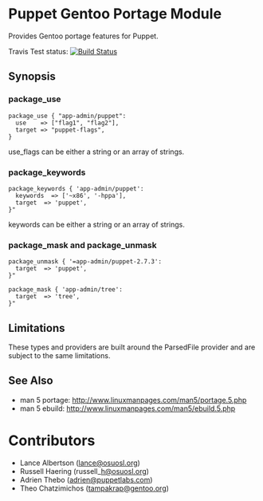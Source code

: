 Puppet Gentoo Portage Module
============================

Provides Gentoo portage features for Puppet.

Travis Test status: [![Build
Status](https://travis-ci.org/adrienthebo/puppet-portage.png?branch=master)](https://travis-ci.org/adrienthebo/puppet-portage)

Synopsis
--------

### package\_use ###

    package_use { "app-admin/puppet":
      use    => ["flag1", "flag2"],
      target => "puppet-flags",
    }

use\_flags can be either a string or an array of strings.

### package\_keywords ###

    package_keywords { 'app-admin/puppet':
      keywords  => ['~x86', '-hppa'],
      target  => 'puppet',
    }"

keywords can be either a string or an array of strings.

### package\_mask and package\_unmask ###

    package_unmask { '=app-admin/puppet-2.7.3':
      target  => 'puppet',
    }"

    package_mask { 'app-admin/tree':
      target  => 'tree',
    }"

Limitations
-----------

These types and providers are built around the ParsedFile provider and are
subject to the same limitations.

See Also
--------

  * man 5 portage: http://www.linuxmanpages.com/man5/portage.5.php
  * man 5 ebuild: http://www.linuxmanpages.com/man5/ebuild.5.php

Contributors
============

  * Lance Albertson (lance@osuosl.org)
  * Russell Haering (russell\_h@osuosl.org)
  * Adrien Thebo (adrien@puppetlabs.com)
  * Theo Chatzimichos (tampakrap@gentoo.org)


